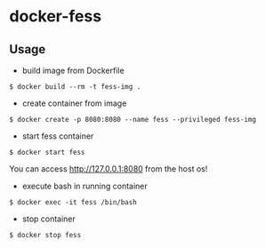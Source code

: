 docker-fess
=====

Usage
-----

* build image from Dockerfile

```
$ docker build --rm -t fess-img .
```

* create container from image

```
$ docker create -p 8080:8080 --name fess --privileged fess-img
```

* start fess container

```
$ docker start fess
```

You can access http://127.0.0.1:8080 from the host os!

* execute bash in running container

```
$ docker exec -it fess /bin/bash
```

* stop container

```
$ docker stop fess
```

